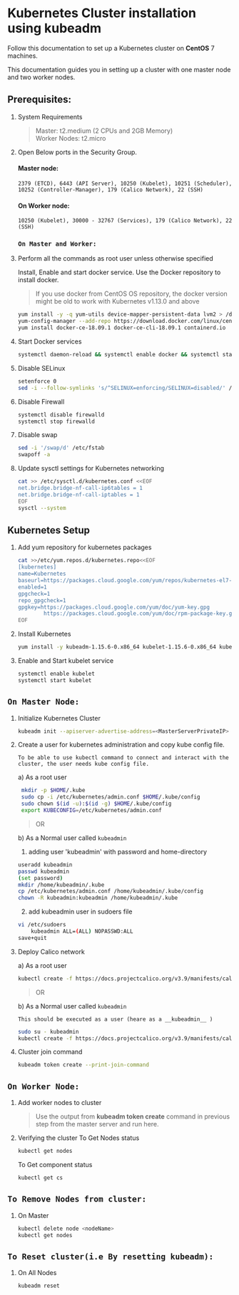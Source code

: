 # Kubernetes Cluster installation using kubeadm
Follow this documentation to set up a Kubernetes cluster on __CentOS__ 7 machines.

This documentation guides you in setting up a cluster with one master node and two worker nodes.

## Prerequisites: 
1. System Requirements 
    >Master: t2.medium (2 CPUs and 2GB Memory)   
    >Worker Nodes: t2.micro 
        
1. Open Below ports in the Security Group. 
   #### Master node: 
    `2379 (ETCD),
     6443 (API Server),
     10250 (Kubelet),
     10251 (Scheduler),
     10252 (Controller-Manager),
     179 (Calico Network),
     22 (SSH)
    `

   #### On Worker node:
    `10250 (Kubelet),
     30000 - 32767 (Services),
     179 (Calico Network),
     22 (SSH)
    `  

   ### `On Master and Worker:`
1. Perform all the commands as root user unless otherwise specified
 
   Install, Enable and start docker service.
   Use the Docker repository to install docker.
   > If you use docker from CentOS OS repository, the docker version might be old to work with Kubernetes v1.13.0 and above

   ```sh
   yum install -y -q yum-utils device-mapper-persistent-data lvm2 > /dev/null 2>&1
   yum-config-manager --add-repo https://download.docker.com/linux/centos/docker-ce.repo > /dev/null 2>&1
   yum install docker-ce-18.09.1 docker-ce-cli-18.09.1 containerd.io
   ```
1. Start Docker services 
   ```sh
   systemctl daemon-reload && systemctl enable docker && systemctl start docker && systemctl status docker
   ```
1. Disable SELinux
   ```sh
   setenforce 0
   sed -i --follow-symlinks 's/^SELINUX=enforcing/SELINUX=disabled/' /etc/sysconfig/selinux
   ```
1. Disable Firewall
   ```sh
   systemctl disable firewalld
   systemctl stop firewalld
   ```
1. Disable swap
     ```sh
     sed -i '/swap/d' /etc/fstab
     swapoff -a
    ```
1. Update sysctl settings for Kubernetes networking
   ```sh
   cat >> /etc/sysctl.d/kubernetes.conf <<EOF
   net.bridge.bridge-nf-call-ip6tables = 1
   net.bridge.bridge-nf-call-iptables = 1
   EOF
   sysctl --system
   ```
## Kubernetes Setup
1. Add yum repository for kubernetes packages 
    ```sh
    cat >>/etc/yum.repos.d/kubernetes.repo<<EOF
    [kubernetes]
    name=Kubernetes
    baseurl=https://packages.cloud.google.com/yum/repos/kubernetes-el7-x86_64
    enabled=1
    gpgcheck=1
    repo_gpgcheck=1
    gpgkey=https://packages.cloud.google.com/yum/doc/yum-key.gpg
            https://packages.cloud.google.com/yum/doc/rpm-package-key.gpg
    EOF
    ```
1. Install Kubernetes
    ```sh
    yum install -y kubeadm-1.15.6-0.x86_64 kubelet-1.15.6-0.x86_64 kubectl-1.15.6-0.x86_64
    ```
1. Enable and Start kubelet service
    ```sh
    systemctl enable kubelet
    systemctl start kubelet
    ```
## `On Master Node:`
1. Initialize Kubernetes Cluster
    ```sh
    kubeadm init --apiserver-advertise-address=<MasterServerPrivateIP> --pod-network-cidr=192.168.0.0/16
    ```
1. Create a user for kubernetes administration  and copy kube config file.   

    ``To be able to use kubectl command to connect and interact with the cluster, the user needs kube config file.``  

    a) As a root user

    ```sh
     mkdir -p $HOME/.kube
     sudo cp -i /etc/kubernetes/admin.conf $HOME/.kube/config
     sudo chown $(id -u):$(id -g) $HOME/.kube/config
     export KUBECONFIG=/etc/kubernetes/admin.conf
    ```
    > OR
        
    b) As a Normal user called `kubeadmin`

    1) adding user 'kubeadmin' with password and home-directory

    ```sh
    useradd kubeadmin 
    passwd kubeadmin
    (set password)
    mkdir /home/kubeadmin/.kube
    cp /etc/kubernetes/admin.conf /home/kubeadmin/.kube/config
    chown -R kubeadmin:kubeadmin /home/kubeadmin/.kube
    ```
    2) add kubeadmin user in sudoers file

    ```sh
    vi /etc/sudoers
		kubeadmin ALL=(ALL) NOPASSWD:ALL
	save+quit
    ```


1. Deploy Calico network 

    a) As a root user
    ```sh
    kubectl create -f https://docs.projectcalico.org/v3.9/manifests/calico.yaml
    ```
    > OR

    b) As a Normal user called `kubeadmin` 

    ``This should be executed as a user (heare as a __kubeadmin__ )`` 
    
    ```sh
    sudo su - kubeadmin 
    kubectl create -f https://docs.projectcalico.org/v3.9/manifests/calico.yaml
    ```

1. Cluster join command
    ```sh
    kubeadm token create --print-join-command
    ```
## `On Worker Node:`
1. Add worker nodes to cluster 
    > Use the output from __kubeadm token create__ command in previous step from the master server and run here.

1. Verifying the cluster
    To Get Nodes status
    ```sh
    kubectl get nodes
    ```
    To Get component status
    ```sh
    kubectl get cs
    ```
## `To Remove Nodes from cluster:`
1.  On Master

    ```sh
    kubectl delete node <nodeName>
    kubectl get nodes
    ```
## `To Reset cluster(i.e By resetting kubeadm):`
1.  On All Nodes

    ```sh
    kubeadm reset
    ```

